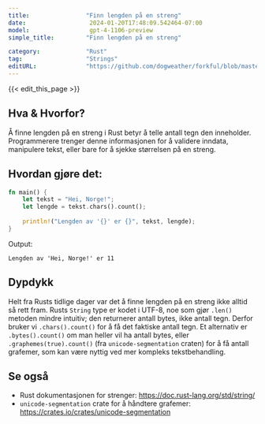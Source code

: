 ```yaml
---
title:                "Finn lengden på en streng"
date:                  2024-01-20T17:48:09.542464-07:00
model:                 gpt-4-1106-preview
simple_title:         "Finn lengden på en streng"

category:             "Rust"
tag:                  "Strings"
editURL:              "https://github.com/dogweather/forkful/blob/master/content/no/rust/finding-the-length-of-a-string.md"
---
```


{{< edit_this_page >}}

## Hva & Hvorfor?
Å finne lengden på en streng i Rust betyr å telle antall tegn den inneholder. Programmerere trenger denne informasjonen for å validere inndata, manipulere tekst, eller bare for å sjekke størrelsen på en streng.

## Hvordan gjøre det:
```rust
fn main() {
    let tekst = "Hei, Norge!";
    let lengde = tekst.chars().count();
    
    println!("Lengden av '{}' er {}", tekst, lengde);
}
```
Output:
```
Lengden av 'Hei, Norge!' er 11
```

## Dypdykk
Helt fra Rusts tidlige dager var det å finne lengden på en streng ikke alltid så rett fram. Rusts `String` type er kodet i UTF-8, noe som gjør `.len()` metoden mindre intuitiv; den returnerer antall bytes, ikke antall tegn. Derfor bruker vi `.chars().count()` for å få det faktiske antall tegn. Et alternativ er `.bytes().count()` om man heller vil ha antall bytes, eller `.graphemes(true).count()` (fra `unicode-segmentation` craten) for å få antall grafemer, som kan være nyttig ved mer kompleks tekstbehandling.

## Se også
- Rust dokumentasjonen for strenger: https://doc.rust-lang.org/std/string/
- `unicode-segmentation` crate for å håndtere grafemer: https://crates.io/crates/unicode-segmentation
